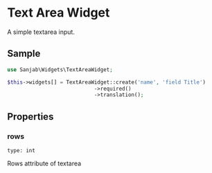 # Text Area Widget

A simple textarea input.

## Sample
```php
use Sanjab\Widgets\TextAreaWidget;

$this->widgets[] = TextAreaWidget::create('name', 'field Title')
                            ->required()
                            ->translation();
```
## Properties

### rows
`type: int`

Rows attribute of textarea

